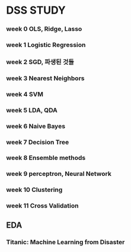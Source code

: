 # DSS STUDY

### week 0 OLS, Ridge, Lasso
### week 1 Logistic Regression
### week 2 SGD, 파생된 것들
### week 3 Nearest Neighbors
### week 4 SVM
### week 5 LDA, QDA
### week 6 Naive Bayes
### week 7 Decision Tree
### week 8 Ensemble methods
### week 9 perceptron, Neural Network
### week 10 Clustering
### week 11 Cross Validation

## EDA

### Titanic: Machine Learning from Disaster

